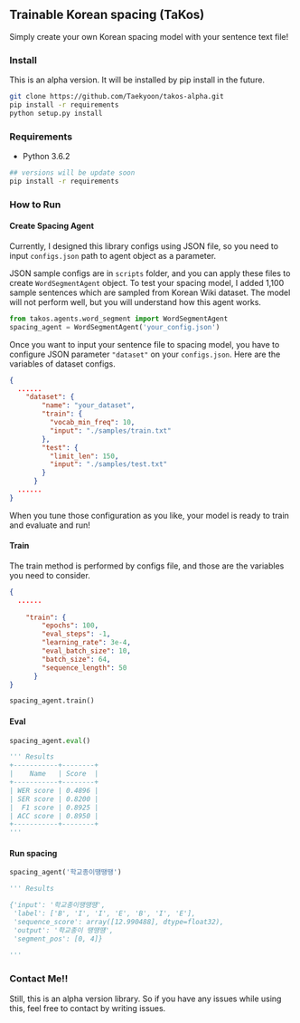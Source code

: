 ## Trainable Korean spacing (TaKos)

Simply create your own Korean spacing model with your sentence text file!

### Install 

This is an alpha version. It will be installed by pip install in the future.

```bash
git clone https://github.com/Taekyoon/takos-alpha.git
pip install -r requirements
python setup.py install
```

### Requirements

- Python 3.6.2

```bash
## versions will be update soon
pip install -r requirements
```

### How to Run

#### Create Spacing Agent
Currently, I designed this library configs using JSON file, 
so you need to input `configs.json` path to agent object as a parameter.

JSON sample configs are in `scripts` folder, and you can apply these files to create `WordSegmentAgent` object.
To test your spacing model, I added 1,100 sample sentences which are sampled from Korean Wiki dataset.
The model will not perform well, but you will understand how this agent works.

```python
from takos.agents.word_segment import WordSegmentAgent
spacing_agent = WordSegmentAgent('your_config.json')
```

Once you want to input your sentence file to spacing model, 
you have to configure JSON parameter `"dataset"` on your `configs.json`.
Here are the variables of dataset configs.

```json
{
  ......
    "dataset": {
        "name": "your_dataset",
        "train": {
          "vocab_min_freq": 10,
          "input": "./samples/train.txt"
        },
        "test": {
          "limit_len": 150,
          "input": "./samples/test.txt"
        }
      }
  ......
}
```

When you tune those configuration as you like, your model is ready to train and evaluate and run!

#### Train
The train method is performed by configs file, and those are the variables you need to consider.
```json
{
  ......
    
    "train": {
        "epochs": 100,
        "eval_steps": -1,
        "learning_rate": 3e-4,
        "eval_batch_size": 10,
        "batch_size": 64,
        "sequence_length": 50
      }
}
```
 
```python
spacing_agent.train()
```

#### Eval
```python
spacing_agent.eval()

''' Results
+-----------+--------+
|    Name   | Score  |
+-----------+--------+
| WER score | 0.4896 |
| SER score | 0.8200 |
|  F1 score | 0.8925 |
| ACC score | 0.8950 |
+-----------+--------+
'''
```

#### Run spacing
```python
spacing_agent('학교종이땡땡땡')

''' Results

{'input': '학교종이땡땡떙',
 'label': ['B', 'I', 'I', 'E', 'B', 'I', 'E'],
 'sequence_score': array([12.990488], dtype=float32),
 'output': '학교종이 땡땡떙',
 'segment_pos': [0, 4]}
 
'''
```

### Contact Me!!

Still, this is an alpha version library. 
So if you have any issues while using this, feel free to contact by writing issues.
